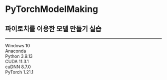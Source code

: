 # PyTorchModelMaking
## 파이토치를 이용한 모델 만들기 실습    

---

Windows 10    
Anaconda    
Python 3.9.13    
CUDA 11.3.1    
cuDNN 8.7.0    
PyTorch 1.21.1    
